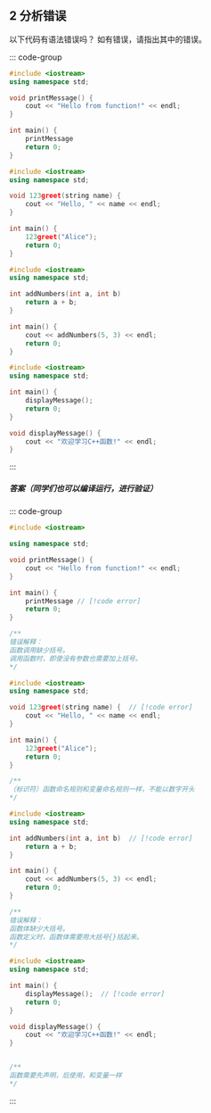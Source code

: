 ## 2 分析错误

以下代码有语法错误吗？ 如有错误，请指出其中的错误。

::: code-group

```cpp [代码1]
#include <iostream>
using namespace std;

void printMessage() {
    cout << "Hello from function!" << endl;
}

int main() {
    printMessage
    return 0;
}
```

```cpp [代码2]
#include <iostream>
using namespace std;

void 123greet(string name) {
    cout << "Hello, " << name << endl;
}

int main() {
    123greet("Alice");
    return 0;
}
```

```cpp [代码3]
#include <iostream>
using namespace std;

int addNumbers(int a, int b) 
    return a + b;
}

int main() {
    cout << addNumbers(5, 3) << endl;
    return 0;
}
```

```cpp [代码4]
#include <iostream>
using namespace std;

int main() {
    displayMessage();
    return 0;
}

void displayMessage() {
    cout << "欢迎学习C++函数!" << endl;
}
```

:::

##### 答案（同学们也可以编译运行，进行验证）

<PasswordProtected>

::: code-group

```cpp [代码1]
#include <iostream>

using namespace std;

void printMessage() {
    cout << "Hello from function!" << endl;
}

int main() {
    printMessage // [!code error]
    return 0;
}

/**
错误解释：
函数调用缺少括号。
调用函数时，即使没有参数也需要加上括号。
*/
```

```cpp [代码2]
#include <iostream>
using namespace std;

void 123greet(string name) {  // [!code error]
    cout << "Hello, " << name << endl;
}

int main() {
    123greet("Alice");
    return 0;
}

/**
（标识符）函数命名规则和变量命名规则一样，不能以数字开头
*/
```

```cpp [代码3]
#include <iostream>
using namespace std;

int addNumbers(int a, int b)  // [!code error]
    return a + b;
}

int main() {
    cout << addNumbers(5, 3) << endl;
    return 0;
}

/**
错误解释：
函数体缺少大括号。
函数定义时，函数体需要用大括号{}括起来。
*/
```

```cpp [代码4]
#include <iostream>
using namespace std;

int main() {
    displayMessage();  // [!code error]
    return 0;
}

void displayMessage() {
    cout << "欢迎学习C++函数!" << endl;
}


/**
函数需要先声明，后使用，和变量一样
*/
```


:::

</PasswordProtected>
